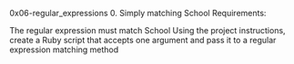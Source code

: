0x06-regular_expressions
0. Simply matching School
Requirements:

The regular expression must match School
Using the project instructions, create a Ruby script that accepts one argument and pass it to a regular expression matching method
